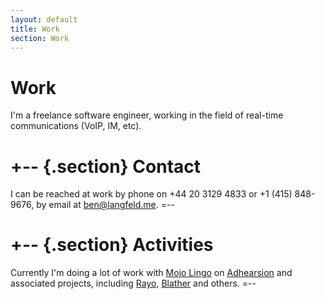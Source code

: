 ```yaml
---
layout: default
title: Work
section: Work
---
```


Work
========
I'm a freelance software engineer, working in the field of real-time communications (VoIP, IM, etc).

+-- {.section}
Contact
=======
I can be reached at work by phone on +44 20 3129 4833 or +1 (415) 848-9676,
by email at [ben@langfeld.me](mailto:ben@langfeld.me).
=--

+-- {.section}
Activities
==========
Currently I'm doing a lot of work with [Mojo Lingo](http://mojolingo.com) on [Adhearsion](http://adhearsion.com) and associated projects, including [Rayo](http://rayo.org), [Blather](http://github.com/sprsquish/blather) and others.
=--
